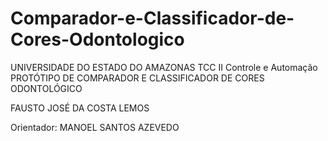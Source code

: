 # Comparador-e-Classificador-de-Cores-Odontologico
UNIVERSIDADE DO ESTADO DO AMAZONAS TCC II Controle e Automação
PROTÓTIPO DE COMPARADOR E CLASSIFICADOR DE CORES ODONTOLÓGICO 

FAUSTO JOSÉ DA COSTA LEMOS

Orientador: MANOEL SANTOS AZEVEDO 

